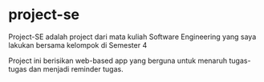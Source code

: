 # project-se

Project-SE adalah project dari mata kuliah Software Engineering yang saya lakukan bersama kelompok di Semester 4

Project ini berisikan web-based app yang berguna untuk menaruh tugas-tugas dan menjadi reminder tugas.
